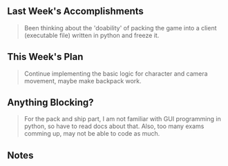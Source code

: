 ## Last Week's Accomplishments

> Been thinking about the 'doability' of packing the game into a client (executable file) written in python and freeze it.

## This Week's Plan

> Continue implementing the basic logic for character and camera movement, maybe make backpack work.

## Anything Blocking?

> For the pack and ship part, I am not familiar with GUI programming in python, so have to read docs about that.
> Also, too many exams comming up, may not be able to code as much.

## Notes

> 
